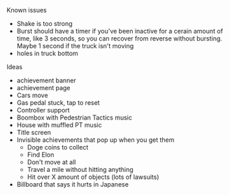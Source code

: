 Known issues
- Shake is too strong
- Burst should have a timer if you've been inactive for a cerain amount of time, like 3 seconds, so you can recover from reverse without bursting. Maybe 1 second if the truck isn't moving
- holes in truck bottom

Ideas
- achievement banner
- achievement page
- Cars move
- Gas pedal stuck, tap to reset
- Controller support
- Boombox with Pedestrian Tactics music
- House with muffled PT music
- Title screen
- Invisible achievements that pop up when you get them
	- Doge coins to collect
	- Find Elon
	- Don't move at all
	- Travel a mile without hitting anything
	- Hit over X amount of objects (lots of lawsuits)
- Billboard that says it hurts in Japanese